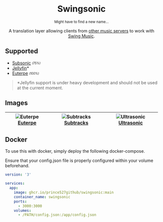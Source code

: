 <h1 align="center">Swingsonic</h1>

<p align="center"><small>Might have to find a new name...</small></p>

<p align="center">A translation layer allowing clients from <a href="#supported">other music servers</a> to work with <a href="[#supported](https://github.com/swing-opensource/swingmusic)">Swing Music</a>.</p>

## Supported

- [Subsonic](https://www.subsonic.org/pages/index.jsp) <sub><sup>*(75%)*</sub></sup>
- [Jellyfin](https://jellyfin.org/)*
- [Euterpe](https://listen-to-euterpe.eu/) <sub><sup>*(100%)*</sub></sup>

> *Jellyfin support is under heavy development and should not be used at the current moment.

## Images

| ![Euterpe](https://api.serversmp.xyz/upload/66002233195e65d6b608bc1e.webp) <a href="https://github.com/ironsmile/euterpe-mobile" align="center">Euterpe</a> | ![Subtracks](https://api.serversmp.xyz/upload/66002232195e65d6b608bc1c.webp) <a href="https://github.com/austinried/subtracks" align="center">Subtracks</a> | ![Ultrasonic](https://api.serversmp.xyz/upload/6600222d195e65d6b608bc1a.webp) <a href="https://gitlab.com/ultrasonic/ultrasonic" align="center">Ultrasonic</a> |
|------------------------------------------------------------------------------------------------------------------|----------------------------------------------------------------------------------------------------------------------|--------------------------------------------------------------------------------------------------------------------------|

## Docker

To use this with docker, simply deploy the following docker-compose.

Ensure that your config.json file is properly configured within your volume beforehand.

```yml
version: '3'

services:
  app:
    image: ghcr.io/prince527github/swingsonic:main
    container_name: swingsonic
    ports:
      - 3000:3000
    volumes:
      - /PATH/config.json:/app/config.json
```
